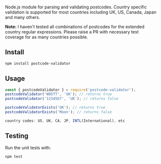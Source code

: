 Node.js module for parsing and validating postcodes. Country specific validation is supported for most countries including UK, US, Canada, Japan and many others.

**Note:** I haven't tested all combinations of postcodes for the extended country regular expressions. Please raise a PR with necessary test coverage for as many countries possible.

## Install

```javascript
npm install postcode-validator
```

## Usage

```javascript
const { postcodeValidator } = require('postcode-validator');
postcodeValidator('W85TT', 'UK'); // returns true
postcodeValidator('1234567', 'UK'); // returns false

postcodeValidatorExists('UK'); // returns true
postcodeValidatorExists('Moon'); // returns false

country codes: US, UK, CA, JP, INTL(International), etc
```

## Testing

Run the unit tests with:
```javascript
npm test
```
